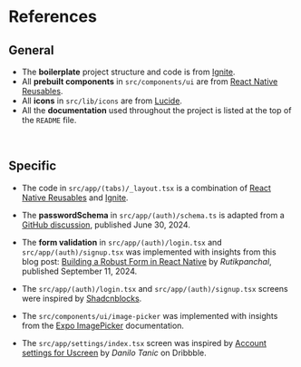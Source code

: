 # References

## General

- The **boilerplate** project structure and code is from [Ignite](https://github.com/infinitered/ignite).
- All **prebuilt components** in `src/components/ui` are from [React Native Reusables](https://rnr-docs.vercel.app/getting-started/introduction/).
- All **icons** in `src/lib/icons` are from [Lucide](https://lucide.dev/).
- All the **documentation** used throughout the project is listed at the top of the `README` file.

<br/>

## Specific

- The code in `src/app/(tabs)/_layout.tsx` is a combination of [React Native Reusables](https://github.com/mrzachnugent/react-native-reusables/blob/main/packages/templates/starter-base/app/_layout.tsx) and [Ignite](https://github.com/infinitered/ignite/blob/master/boilerplate/src/app/_layout.tsx).

- The **passwordSchema** in `src/app/(auth)/schema.ts` is adapted from a [GitHub discussion](https://github.com/colinhacks/zod/discussions/3412), published June 30, 2024.

- The **form validation** in `src/app/(auth)/login.tsx` and `src/app/(auth)/signup.tsx` was implemented with insights from this blog post:
  [Building a Robust Form in React Native](https://medium.com/@rutikpanchal121/building-a-robust-form-in-react-native-with-react-hook-form-and-zod-for-validation-7583678970c3) by _Rutikpanchal_, published September 11, 2024.

- The `src/app/(auth)/login.tsx` and `src/app/(auth)/signup.tsx` screens were inspired by [Shadcnblocks](https://www.shadcnblocks.com/blocks?group=login).

- The `src/components/ui/image-picker` was implemented with insights from the [Expo ImagePicker](https://docs.expo.dev/versions/latest/sdk/imagepicker/) documentation.

- The `src/app/settings/index.tsx` screen was inspired by [Account settings for Uscreen](https://dribbble.com/shots/24363948-Account-settings-for-Uscreen) by _Danilo Tanic_ on Dribbble.
